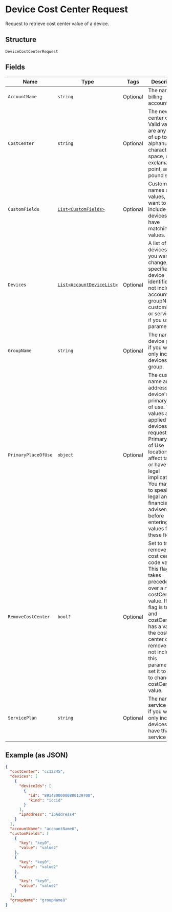 
# Device Cost Center Request

Request to retrieve cost center value of a device.

## Structure

`DeviceCostCenterRequest`

## Fields

| Name | Type | Tags | Description |
|  --- | --- | --- | --- |
| `AccountName` | `string` | Optional | The name of a billing account. |
| `CostCenter` | `string` | Optional | The new cost center code. Valid values are any string of up to 36 alphanumeric characters, space, dash, exclamation point, and pound sign. |
| `CustomFields` | [`List<CustomFields>`](../../doc/models/custom-fields.md) | Optional | Custom field names and values, if you want to only include devices that have matching values. |
| `Devices` | [`List<AccountDeviceList>`](../../doc/models/account-device-list.md) | Optional | A list of the devices that you want to change, specified by device identifier. Do not include accountName, groupName, customFields, or servicePlan if you use this parameter. |
| `GroupName` | `string` | Optional | The name of a device group, if you want to only include devices in that group. |
| `PrimaryPlaceOfUse` | `object` | Optional | The customer name and the address of the device's primary place of use. These values are applied to all devices in the request.The Primary Place of Use location may affect taxation or have other legal implications. You may want to speak with legal and/or financial advisers before entering values for these fields. |
| `RemoveCostCenter` | `bool?` | Optional | Set to true to remove the cost center code value. This flag takes precedence over a new costCenter value. If this flag is true and costCenter has a value, the cost center code is removed. Do not include this parameter, or set it to false to change the costCenter value. |
| `ServicePlan` | `string` | Optional | The name of a service plan, if you want to only include devices that have that service plan. |

## Example (as JSON)

```json
{
  "costCenter": "cc12345",
  "devices": [
    {
      "deviceIds": [
        {
          "id": "89148000000800139708",
          "kind": "iccid"
        }
      ],
      "ipAddress": "ipAddress4"
    }
  ],
  "accountName": "accountName6",
  "customFields": [
    {
      "key": "key0",
      "value": "value2"
    },
    {
      "key": "key0",
      "value": "value2"
    },
    {
      "key": "key0",
      "value": "value2"
    }
  ],
  "groupName": "groupName8"
}
```

